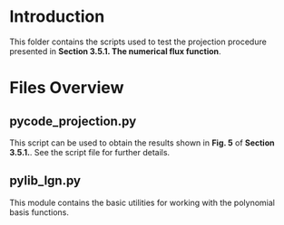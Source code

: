 # Introduction
This folder contains the scripts used to test the projection procedure presented in **Section 3.5.1. The numerical flux function**.
# Files Overview
## pycode_projection.py
This script can be used to obtain the results shown in **Fig. 5** of **Section 3.5.1.**. See the script file for further details.
## pylib_lgn.py
This module contains the basic utilities for working with the polynomial basis functions.
